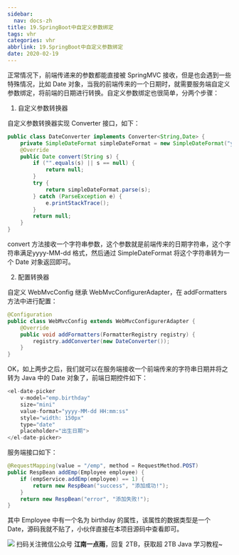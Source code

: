 ```yaml
---
sidebar:
  nav: docs-zh
title: 19.SpringBoot中自定义参数绑定
tags: vhr
categories: vhr
abbrlink: 19.SpringBoot中自定义参数绑定
date: 2020-02-19
---
```



正常情况下，前端传递来的参数都能直接被 SpringMVC 接收，但是也会遇到一些特殊情况，比如 Date 对象，当我的前端传来的一个日期时，就需要服务端自定义参数绑定，将前端的日期进行转换。自定义参数绑定也很简单，分两个步骤：

1. 自定义参数转换器

自定义参数转换器实现 Converter 接口，如下：

```java
public class DateConverter implements Converter<String,Date> {
    private SimpleDateFormat simpleDateFormat = new SimpleDateFormat("yyyy-MM-dd");
    @Override
    public Date convert(String s) {
        if ("".equals(s) || s == null) {
            return null;
        }
        try {
            return simpleDateFormat.parse(s);
        } catch (ParseException e) {
            e.printStackTrace();
        }
        return null;
    }
}
```

convert 方法接收一个字符串参数，这个参数就是前端传来的日期字符串，这个字符串满足yyyy-MM-dd 格式，然后通过 SimpleDateFormat 将这个字符串转为一个 Date 对象返回即可。

2. 配置转换器

自定义 WebMvcConfig 继承 WebMvcConfigurerAdapter，在 addFormatters 方法中进行配置：

```java
@Configuration
public class WebMvcConfig extends WebMvcConfigurerAdapter {
    @Override
    public void addFormatters(FormatterRegistry registry) {
        registry.addConverter(new DateConverter());
    }
}
```


OK，如上两步之后，我们就可以在服务端接收一个前端传来的字符串日期并将之转为 Java 中的 Date 对象了，前端日期控件如下：

```js
<el-date-picker
    v-model="emp.birthday"
    size="mini"
    value-format="yyyy-MM-dd HH:mm:ss"
    style="width: 150px"
    type="date"
    placeholder="出生日期">
</el-date-picker>
```

服务端接口如下：

```java
@RequestMapping(value = "/emp", method = RequestMethod.POST)
public RespBean addEmp(Employee employee) {
    if (empService.addEmp(employee) == 1) {
        return new RespBean("success", "添加成功!");
    }
    return new RespBean("error", "添加失败!");
}
```

其中 Employee 中有一个名为 birthday 的属性，该属性的数据类型是一个 Date，源码我就不贴了，小伙伴直接在本项目源码中查看即可。


![](http://img.itboyhub.com//2020/04/vhr/weixin.jpg)
扫码关注微信公众号 **江南一点雨**，回复 2TB，获取超 2TB Java 学习教程~

